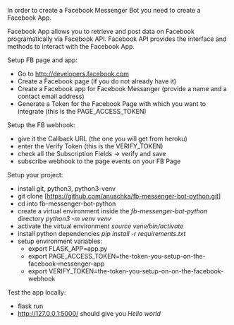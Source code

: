 In order to create a Facebook Messenger Bot you need to create a Facebook App.

Facebook App allows you to retrieve and post data on Facebook programatically via Facebook API.
Facebook API provides the interface and methods to interact with the Facebook App.

Setup FB page and app:
+ Go to http://developers.facebook.com
+ Create a Facebook page (if you do not already have it)
+ Create a Facebook app for Facebook Messanger (provide a name and a contact email address)
+ Generate a Token for the Facebook Page with which you want to integrate (this is the PAGE_ACCESS_TOKEN)

Setup the FB webhook:
+ give it the Callback URL (the one you will get from heroku)
+ enter the Verify Token (this is the VERIFY_TOKEN)
+ check all the Subscription Fields -> verify and save
+ subscribe webhook to the page events on your FB Page

Setup your project:
+ install git, python3, python3-venv
+ git clone [https://github.com/anuschka/fb-messenger-bot-python.git]
+ cd into fb-messenger-bot-python
+ create a virtual environment inside the *fb-messenger-bot-python* directory *python3 -m venv venv* 
+ activate the virtual environment *source venv/bin/activate*
+ install python dependencies *pip install -r requirements.txt*
+ setup environment variables: 
    + export FLASK_APP=app.py
    + export PAGE_ACCESS_TOKEN=the-token-you-setup-on-the-facebook-messenger-app
    + export VERIFY_TOKEN=the-token-you-setup-on-on-the-facebook-webhook

Test the app locally:
+ flask run
+ http://127.0.0.1:5000/ should give you *Hello world*

